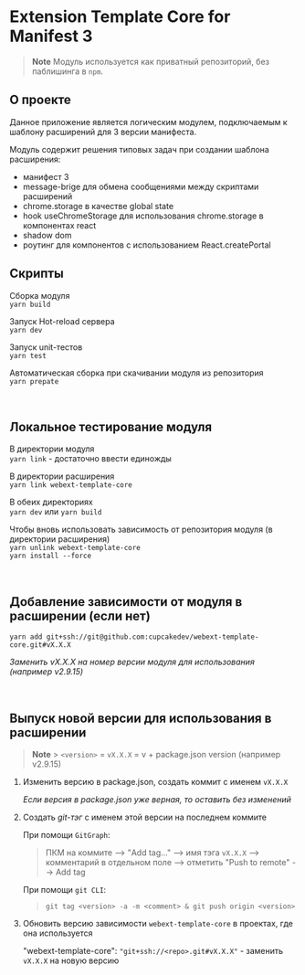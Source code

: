# Extension Template Core for Manifest 3

> **Note**
> Модуль используется как приватный репозиторий, без паблишинга в `npm`.

## О проекте

Данное приложение является логическим модулем, подключаемым к шаблону расширений для 3 версии манифеста.

Модуль содержит решения типовых задач при создании шаблона расширения:

-   манифест 3
-   message-brige для обмена сообщениями между скриптами расширений
-   chrome.storage в качестве global state
-   hook useChromeStorage для использования chrome.storage в компонентах react
-   shadow dom
-   роутинг для компонентов с использованием React.createPortal

## Скрипты

Сборка модуля<br/>
`yarn build`

Запуск Hot-reload сервера<br/>
`yarn dev`

Запуск unit-тестов<br/>
`yarn test`

Автоматическая сборка при скачивании модуля из репозитория<br/>
`yarn prepate`

<br/>

## Локальное тестирование модуля

В директории модуля<br/>
`yarn link` - достаточно ввести единожды

В директории расширения<br/>
`yarn link webext-template-core`

В обеих директориях<br/>
`yarn dev` или `yarn build`

Чтобы вновь использовать зависимость от репозитория модуля (в директории расширения)<br/>
`yarn unlink webext-template-core`<br/>
`yarn install --force`

<br/>

## Добавление зависимости от модуля в расширении (если нет)

`yarn add git+ssh://git@github.com:cupcakedev/webext-template-core.git#vX.X.X`

_Заменить vX.X.X на номер версии модуля для использования (например v2.9.15)_

<br/>

## Выпуск новой версии для использования в расширении

> **Note** > `<version>` = `vX.X.X` = v + package.json version (например v2.9.15)

1. Изменить версию в package.json, cоздать коммит с именем `vX.X.X`

    _Если версия в package.json уже верная, то оставить без изменений_

2. Создать _git-тэг_ с именем этой версии на последнем коммите

    При помощи `GitGraph`:

    > ПКМ на коммите --> "Add tag..." --> имя тэга `vX.X.X` --> комментарий в отдельном поле --> отметить "Push to remote" --> Add tag

    При помощи `git CLI`:

    > `git tag <version> -a -m <comment> & git push origin <version>`

3. Обновить версию зависимости `webext-template-core` в проектах, где она используется

    "webext-template-core": `"git+ssh://<repo>.git#vX.X.X"` - заменить `vX.X.X` на новую версию
